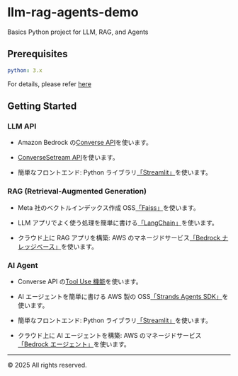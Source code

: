 # llm-rag-agents-demo

Basics Python project for LLM, RAG, and Agents

## Prerequisites

```yaml
python: 3.x
```

For details, please refer [here](https://qiita.com/minorun365/items/33d063bc62bbca1824a9)

## Getting Started

### LLM API

- Amazon Bedrock の[Converse API](https://docs.aws.amazon.com/ja_jp/bedrock/latest/userguide/conversation-inference.html)を使います。

- [ConverseSetream API](https://docs.aws.amazon.com/ja_jp/bedrock/latest/userguide/bedrock-runtime_example_bedrock-runtime_ConverseStream_AnthropicClaude_section.html)を使います。

- 簡単なフロントエンド: Python ライブラリ[「Streamlit」](https://docs.streamlit.io/)を使います。

### RAG (Retrieval-Augmented Generation)

- Meta 社のベクトルインデックス作成 OSS[「Faiss」](https://github.com/facebookresearch/faiss)を使います。

- LLM アプリでよく使う処理を簡単に書ける[「LangChain」](https://python.langchain.com/docs/introduction/)を使います。

- クラウド上に RAG アプリを構築: AWS のマネージドサービス[「Bedrock ナレッジベース」](https://qiita.com/minorun365/items/24dfb0ea3afde6ed0a56)を使います。

### AI Agent

- Converse API の[Tool Use 機能](https://docs.aws.amazon.com/ja_jp/bedrock/latest/userguide/tool-use-inference-call.html)を使います。

- AI エージェントを簡単に書ける AWS 製の OSS[「Strands Agents SDK」](https://strandsagents.com/latest/)を使います。

- 簡単なフロントエンド: Python ライブラリ[「Streamlit」](https://docs.streamlit.io/)を使います。

- クラウド上に AI エージェントを構築: AWS のマネージドサービス[「Bedrock エージェント」](https://qiita.com/minorun365/items/edc8bc7808840b308b5c)を使います。

---

&copy; 2025 All rights reserved.
